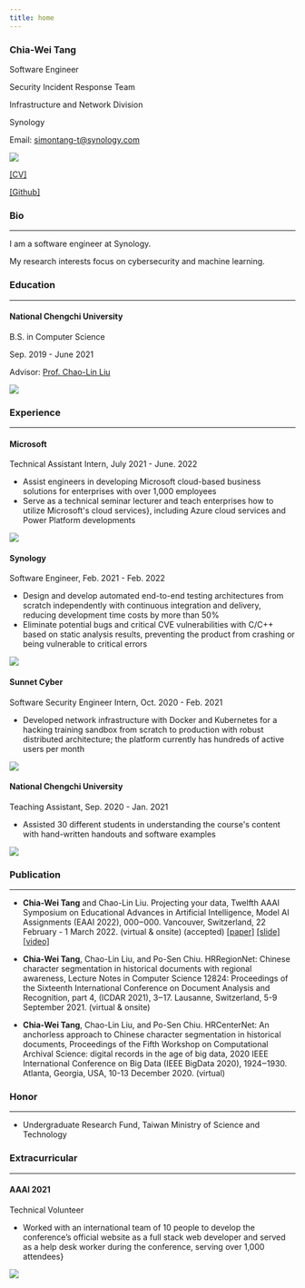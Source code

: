 ```yaml
---
title: home
---
```


<div class="note">

<div class="note-content">

### Chia-Wei Tang

Software Engineer

Security Incident Response Team

Infrastructure and Network Division

Synology

Email: simontang-t@synology.com

</div>
<div class="note-logo">

![](/img/synology_logo.png)

<div class="logo-content">

[[CV]]()

[[Github]]()

</div>

</div>
</div>

### Bio

---

I am a software engineer at Synology.

My research interests focus on cybersecurity and machine learning.

### Education

---

<div class="note">

<div class="note-content">

#### National Chengchi University

B.S. in Computer Science

Sep. 2019 - June 2021

Advisor: [Prof. Chao-Lin Liu](https://www.cs.nccu.edu.tw/~chaolin/)

</div>
<div class="note-logo">

![](/img/nccu_logo.png)

</div>

</div>

### Experience

---

<div class="note">
<div class="note-content">

#### Microsoft

Technical Assistant Intern, July 2021 - June. 2022

- Assist engineers in developing Microsoft cloud-based business solutions for enterprises with over 1,000 employees
- Serve as a technical seminar lecturer and teach enterprises how to utilize Microsoft's cloud services}, including Azure cloud services and Power Platform developments

</div>
<div class="note-logo">

![](/img/microsoft_logo.png)

</div>
</div>

<div class="note">

<div class="note-content">

#### Synology

Software Engineer, Feb. 2021 - Feb. 2022

- Design and develop automated end-to-end testing architectures from scratch independently with continuous integration and delivery, reducing development time costs by more than 50%
- Eliminate potential bugs and critical CVE vulnerabilities with C/C++ based on static analysis results, preventing the product from crashing or being vulnerable to critical errors

</div>
<div class="note-logo">

![](/img/synology_logo.png)

</div>
</div>

<div class="note">
<div class="note-content">

#### Sunnet Cyber

Software Security Engineer Intern, Oct. 2020 - Feb. 2021

- Developed network infrastructure with Docker and Kubernetes for a hacking training sandbox from scratch to production with robust distributed architecture; the platform currently has hundreds of active users per month

</div>
<div class="note-logo">

![](/img/sunnet_cyber_logo.png)

</div>
</div>

<div class="note">
<div class="note-content">

#### National Chengchi University

Teaching Assistant, Sep. 2020 - Jan. 2021

- Assisted 30 different students in understanding the course's content with hand-written handouts and software examples

</div>
<div class="note-logo">

![](/img/nccu_logo.png)

</div>
</div>

### Publication

---

- **Chia-Wei Tang** and Chao-Lin Liu. Projecting your data, Twelfth AAAI Symposium on Educational Advances in Artificial Intelligence, Model AI Assignments (EAAI 2022), 000‒000. Vancouver, Switzerland, 22 February - 1 March 2022. (virtual & onsite) (accepted) [[paper]]() [[slide]]() [[video]]()

- **Chia-Wei Tang**, Chao-Lin Liu, and Po-Sen Chiu. HRRegionNet: Chinese character segmentation in historical documents with regional awareness, Lecture Notes in Computer Science 12824: Proceedings of the Sixteenth International Conference on Document Analysis and Recognition, part 4, (ICDAR 2021), 3‒17. Lausanne, Switzerland, 5-9 September 2021. (virtual & onsite)

- **Chia-Wei Tang**, Chao-Lin Liu, and Po-Sen Chiu. HRCenterNet: An anchorless approach to Chinese character segmentation in historical documents, Proceedings of the Fifth Workshop on Computational Archival Science: digital records in the age of big data, 2020 IEEE International Conference on Big Data (IEEE BigData 2020), 1924‒1930. Atlanta, Georgia, USA, 10-13 December 2020. (virtual)

### Honor

---

- Undergraduate Research Fund, Taiwan Ministry of Science and Technology

### Extracurricular

---


<div class="note">

<div class="note-content">

#### AAAI 2021

Technical Volunteer

- Worked with an international team of 10 people to develop the conference’s official website as a full stack web developer and served as a help desk worker during the conference, serving over 1,000 attendees}

</div>
<div class="note-logo">

![](/img/aaai_logo.png)

</div>
</div>
